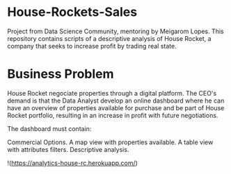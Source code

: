 # House-Rockets-Sales

Project from Data Science Community, mentoring by Meigarom Lopes. This repository contains scripts of a descriptive analysis of House Rocket, a company that seeks to increase profit by trading real state.

# Business Problem
House Rocket negociate properties through a digital platform. The CEO's demand is that the Data Analyst develop an online dashboard where he can have an overview of properties available for purchase and be part of House Rocket portfolio, resulting in an increase in profit with future negotiations.

The dashboard must contain:

Commercial Options.
A map view with properties available.
A table view with attributes filters.
Descriptive analysis.

!(https://analytics-house-rc.herokuapp.com/)
